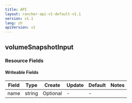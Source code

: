 ```yaml
---
title: API
layout: rancher-api-v1-default-v1.1
version: v1.1
lang: zh
apiVersion: v1
---
```


## volumeSnapshotInput



### Resource Fields

#### Writeable Fields

Field | Type | Create | Update | Default | Notes
---|---|---|---|---|---
name | string | Optional | - | - | 



<br>
